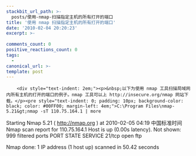 ```yaml
---
stackbit_url_path: >-
  posts/使用-nmap-扫描指定主机的所有打开的端口
title: '使用 nmap 扫描指定主机的所有打开的端口'
date: '2010-02-04 20:20:23'
excerpt: >-
  
comments_count: 0
positive_reactions_count: 0
tags: 
  - 
canonical_url: >-
template: post
---
```


        <div style="text-indent: 2em;"><p>&nbsp;以下为使用 nmap 工具扫描局域网内所有主机的打开的端口的例子。nmap 工具可以上 http://insecure.org/nmap 网站下载。</p><pre style="text-indent: 0; padding: 10px; background-color: black; color: #00FF00; margin-left: 4em;">C:\Program Files\nmap-5.21&gt;nmap -sT 110.75.164.1 | more

Starting Nmap 5.21 ( http://nmap.org ) at 2010-02-05 04:19 中国标准时间
Nmap scan report for 110.75.164.1
Host is up (0.00s latency).
Not shown: 999 filtered ports
PORT   STATE SERVICE
21/tcp open  ftp

Nmap done: 1 IP address (1 host up) scanned in 50.42 seconds
</pre></div>
      
